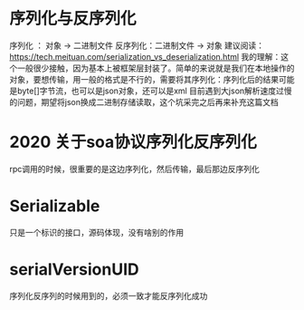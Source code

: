 # 序列化与反序列化
序列化 ：   对象    -> 二进制文件
反序列化：二进制文件 -> 对象
建议阅读：https://tech.meituan.com/serialization_vs_deserialization.html
我的理解：这个一般很少接触，因为基本上被框架层封装了。简单的来说就是我们在本地操作的对象，要想传输，用一般的格式是不行的，需要将其序列化：序列化后的结果可能是byte[]字节流，也可以是json对象，还可以是xml
目前遇到大json解析速度过慢的问题，期望将json换成二进制存储读取，这个坑采完之后再来补充这篇文档

# 2020 关于soa协议序列化反序列化
rpc调用的时候，很重要的是这边序列化，然后传输，最后那边反序列化

# Serializable
只是一个标识的接口，源码体现，没有啥别的作用

# serialVersionUID
序列化反序列的时候用到的，必须一致才能反序列化成功

